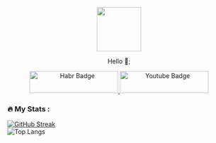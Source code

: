 <!-- BLOG-POST-LIST:START -->
<div id="header" align="center">
  <img src="https://media.giphy.com/media/M9gbBd9nbDrOTu1Mqx/giphy.gif" width="100"/>

Hello 👋;
<div id="badges">
  <a href="https://habr.com/ru/users/GedKotlet/">
    <img src="https://habr.com/img/dark-mode-switcher-mobile.png?v=1" alt="Habr Badge" width = "200" height = "50"/>
  </a>
  <a href="https://www.youtube.com/@ForeverJuniorDeveloper">
    <img src="https://img.shields.io/badge/YouTube-red?style=for-the-badge&logo=youtube&logoColor=white" alt="Youtube Badge" width = "200" height = "50"/>
  </a>
</div>
<img src="https://komarev.com/ghpvc/?username=Ged-sudo&style=flat-square&color=blue" alt=""/>
</div>

### :fire: My Stats :

[![GitHub Streak](http://github-readme-streak-stats.herokuapp.com?user=Ged-sudo&theme=dark&background=000000)](https://git.io/streak-stats) </br>
![Top Langs](https://github-readme-stats.vercel.app/api/top-langs/?username=Ged-sudo&layout=compact&theme=vision-friendly-dark)
<!-- BLOG-POST-LIST:END -->
